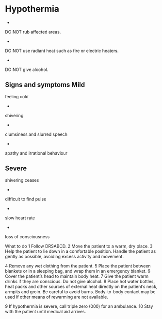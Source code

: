 ﻿# Hypothermia 


- 
DO NOT rub affected areas. 

- 
DO NOT use radiant heat such as fire or electric heaters. 

- 
DO NOT give alcohol. 


Signs and symptoms Mild 
- 
feeling cold 

- 
shivering 

- 
clumsiness and slurred speech 

- 
apathy and irrational behaviour 


Severe 
- 
shivering ceases 

- 
difficult to find pulse 

- 
slow heart rate 

- 
loss of consciousness 





What to do 
1 Follow DRSABCD. 2 Move the patient to a warm, dry place. 3 Help the patient to lie down in a comfortable position. 
Handle the patient as gently as possible, avoiding excess activity and movement. 

4 Remove any wet clothing from the patient. 
5 Place the patient between blankets or in a sleeping bag, and wrap them in an emergency blanket. 
6 Cover the patient’s head to maintain body heat. 
7 Give the patient warm drinks if they are conscious. Do not give alcohol. 
8 Place hot water bottles, heat packs and other sources of external heat directly on the patient’s neck, armpits and groin. 
Be careful to avoid burns. Body-to-body contact may be used if other means of rewarming are not available. 

9 If hypothermia is severe, call triple zero (000) for an ambulance. 
10 Stay with the patient until medical aid arrives. 


